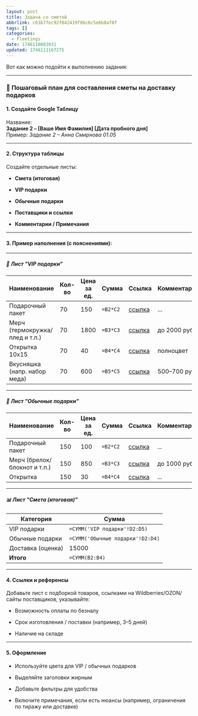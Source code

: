 ```yaml
---
layout: post
title: Задача со сметой
abbrlink: c63b77ec92f842419f86c6c5e6b8af8f
tags: []
categories:
  - Fleetings
date: 1746110883931
updated: 1746111167275
---
```


Вот как можно подойти к выполнению задания:

***

### 🔧 **Пошаговый план для составления сметы на доставку подарков**

#### 1. **Создайте Google Таблицу**

Название:\
**Задание 2 – \[Ваше Имя Фамилия] \[Дата пробного дня]**\
Пример: *Задание 2 – Анна Смирнова 01.05*

***

#### 2. **Структура таблицы**

Создайте отдельные листы:

- **Смета (итоговая)**

- **VIP подарки**

- **Обычные подарки**

- **Поставщики и ссылки**

- **Комментарии / Примечания**

***

#### 3. **Пример наполнения (с пояснениями):**

***

##### 🧾 Лист "VIP подарки"

| Наименование                   | Кол-во | Цена за ед. | Сумма    | Ссылка                                                                | Комментарий  |
| ------------------------------ | ------ | ----------- | -------- | --------------------------------------------------------------------- | ------------ |
| Подарочный пакет               | 70     | 150         | `=B2*C2` | [ссылка](https://chatgpt.com/c/68138762-4ad8-800e-b3dd-cfa8ea303afe#) | ...          |
| Мерч (термокружка/плед и т.п.) | 70     | 1800        | `=B3*C3` | [ссылка](https://chatgpt.com/c/68138762-4ad8-800e-b3dd-cfa8ea303afe#) | до 2000 руб. |
| Открытка 10x15                 | 70     | 40          | `=B4*C4` | [ссылка](https://chatgpt.com/c/68138762-4ad8-800e-b3dd-cfa8ea303afe#) | полноцвет    |
| Вкусняшка (напр. набор меда)   | 70     | 600         | `=B5*C5` | [ссылка](https://chatgpt.com/c/68138762-4ad8-800e-b3dd-cfa8ea303afe#) | 500–700 руб. |

***

##### 🎁 Лист "Обычные подарки"

| Наименование                 | Кол-во | Цена за ед. | Сумма    | Ссылка                                                                | Комментарий  |
| ---------------------------- | ------ | ----------- | -------- | --------------------------------------------------------------------- | ------------ |
| Подарочный пакет             | 150    | 100         | `=B2*C2` | [ссылка](https://chatgpt.com/c/68138762-4ad8-800e-b3dd-cfa8ea303afe#) | ...          |
| Мерч (брелок/блокнот и т.п.) | 150    | 850         | `=B3*C3` | [ссылка](https://chatgpt.com/c/68138762-4ad8-800e-b3dd-cfa8ea303afe#) | до 1000 руб. |
| Открытка                     | 150    | 30          | `=B4*C4` | [ссылка](https://chatgpt.com/c/68138762-4ad8-800e-b3dd-cfa8ea303afe#) | ...          |

***

##### 📊 Лист "Смета (итоговая)"

| Категория         | Сумма                            |
| ----------------- | -------------------------------- |
| VIP подарки       | `=СУММ('VIP подарки'!D2:D5)`     |
| Обычные подарки   | `=СУММ('Обычные подарки'!D2:D4)` |
| Доставка (оценка) | 15000                            |
| **Итого**         | `=СУММ(B2:B4)`                   |

***

#### 4. **Ссылки и референсы**

Добавьте лист с подборкой товаров, ссылками на Wildberries/OZON/сайты поставщиков, указывайте:

- Возможность оплаты по безналу

- Срок изготовления / поставки (например, 3–5 дней)

- Наличие на складе

***

#### 5. **Оформление**

- Используйте цвета для VIP / обычных подарков

- Выделяйте заголовки жирным

- Добавьте фильтры для удобства

- Включите примечания, если есть нюансы (например, ограничения по тиражу или доставке)
